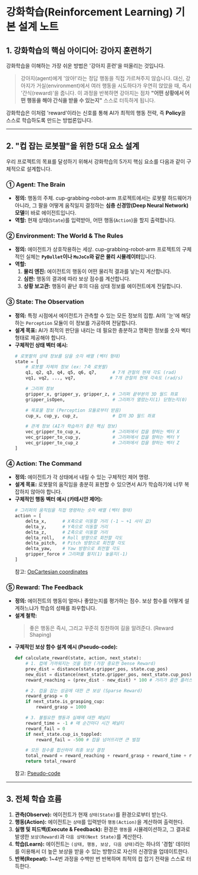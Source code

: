 # 강화학습(Reinforcement Learning) 기본 설계 노트 

## 1. 강화학습의 핵심 아이디어: 강아지 훈련하기 

강화학습을 이해하는 가장 쉬운 방법은 '강아지 훈련'을 떠올리는 것입니다.

> 강아지(agent)에게 '앉아!'라는 정답 행동을 직접 가르쳐주지 않습니다. 대신, 강아지가 거실(environment)에서 여러 행동을 시도하다가 우연히 앉았을 때, 즉시 '간식(reward)'을 줍니다. 이 과정을 반복하면 강아지는 점차 **"어떤 상황에서 어떤 행동을 해야 간식을 받을 수 있는지"** 스스로 터득하게 됩니다.

강화학습은 이처럼 'reward'이라는 신호를 통해 AI가 최적의 행동 전략, 즉 **Policy**을 스스로 학습하도록 만드는 방법론입니다.

---

## 2. "컵 잡는 로봇팔"을 위한 5대 요소 설계

우리 프로젝트의 목표를 달성하기 위해서 강화학습의 5가지 핵심 요소를 다음과 같이 구체적으로 설계합니다.

### ① Agent: The Brain

* **정의:** 행동의 주체. cup-grabbing-robot-arm 프로젝트에서는 로봇팔 하드웨어가 아니라, 그 팔을 어떻게 움직일지 결정하는 **심층 신경망(Deep Neural Network) 모델**이 바로 에이전트입니다.
* **역할:** 현재 상태(`State`)를 입력받아, 어떤 행동(`Action`)을 할지 출력합니다.

### ② Environment: The World & The Rules

* **정의:** 에이전트가 상호작용하는 세상. cup-grabbing-robot-arm 프로젝트의 구체적인 실체는 **`PyBullet`이나 `MuJoCo`와 같은 물리 시뮬레이터**입니다.
* **역할:**
    1.  **물리 엔진:** 에이전트의 행동이 어떤 물리적 결과를 낳는지 계산합니다. 
    2.  **심판:** 행동의 결과에 따라 보상 점수를 계산합니다.
    3.  **상황 보고관:** 행동이 끝난 후의 다음 상태 정보를 에이전트에게 전달합니다.

### ③ State: The Observation

* **정의:** 특정 시점에서 에이전트가 관측할 수 있는 모든 정보의 집합. AI의 '눈'에 해당하는 `Perception` 모듈이 이 정보를 가공하여 전달합니다.
* **설계 목표:** AI가 최적의 판단을 내리는 데 필요한 충분하고 명확한 정보를 숫자 벡터 형태로 제공해야 합니다.
* **구체적인 상태 벡터 예시:**
    ```python
    # 로봇팔의 상태 정보를 담을 숫자 배열 (벡터 형태)
    state = [
        # 로봇팔 자체의 정보 (ex: 7축 로봇팔)
        q1, q2, q3, q4, q5, q6, q7,      # 7개 관절의 현재 각도 (rad)
        vq1, vq2, ..., vq7,             # 7개 관절의 현재 각속도 (rad/s)

        # 그리퍼 정보
        gripper_x, gripper_y, gripper_z, # 그리퍼 끝부분의 3D 월드 좌표
        gripper_isOpen,                  # 그리퍼가 열렸는지(1) 닫혔는지(0)

        # 목표물 정보 (Perception 모듈로부터 받음)
        cup_x, cup_y, cup_z,             # 컵의 3D 월드 좌표

        # 관계 정보 (AI가 학습하기 좋은 핵심 정보)
        vec_gripper_to_cup_x,            # 그리퍼에서 컵을 향하는 벡터 X
        vec_gripper_to_cup_y,            # 그리퍼에서 컵을 향하는 벡터 Y
        vec_gripper_to_cup_z             # 그리퍼에서 컵을 향하는 벡터 Z
    ]
    ```

### ④ Action: The Command

* **정의:** 에이전트가 각 상태에서 내릴 수 있는 구체적인 제어 명령.
* **설계 목표:** 로봇팔의 움직임을 충분히 표현할 수 있으면서 AI가 학습하기에 너무 복잡하지 않아야 합니다.
* **구체적인 행동 벡터 예시 (카테시안 제어):**
    ```python
    # 그리퍼의 움직임을 직접 명령하는 숫자 배열 (벡터 형태)
    action = [
        delta_x,      # X축으로 이동할 거리 (-1 ~ +1 사이 값)
        delta_y,      # Y축으로 이동할 거리
        delta_z,      # Z축으로 이동할 거리
        delta_roll,   # Roll 방향으로 회전할 각도
        delta_pitch,  # Pitch 방향으로 회전할 각도
        delta_yaw,    # Yaw 방향으로 회전할 각도
        gripper_force # 그리퍼를 쥘지(1) 놓을지(-1)
    ]
    ```
  참고: [OpCartesian coordinates](https://wikidocs.net/257243)
### ⑤ Reward: The Feedback

* **정의:** 에이전트의 행동이 얼마나 좋았는지를 평가하는 점수. 보상 함수를 어떻게 설계하느냐가 학습의 성패를 좌우합니다.
* **설계 철학:**
    > 좋은 행동은 즉시, 그리고 꾸준히 칭찬하여 길을 알려준다. (Reward Shaping)
* **구체적인 보상 함수 설계 예시 (Pseudo-code):**
    ```python
    def calculate_reward(state, action, next_state):
        # 1. 컵에 가까워지는 것을 칭찬 (가장 중요한 Dense Reward)
        prev_dist = distance(state.gripper_pos, state.cup_pos)
        new_dist = distance(next_state.gripper_pos, next_state.cup_pos)
        reward_reaching = (prev_dist - new_dist) * 100 # 거리가 줄면 플러스 보상

        # 2. 컵을 잡는 성공에 대한 큰 보상 (Sparse Reward)
        reward_grasp = 0
        if next_state.is_grasping_cup:
            reward_grasp = 1000

        # 3. 불필요한 행동과 실패에 대한 페널티
        reward_time = -1 # 매 순간마다 시간 페널티
        reward_fail = 0
        if next_state.cup_is_toppled:
            reward_fail = -500 # 컵을 넘어뜨리면 큰 벌점

        # 모든 점수를 합산하여 최종 보상 결정
        total_reward = reward_reaching + reward_grasp + reward_time + reward_fail
        return total_reward
    ```
  참고: [Pseudo-code](https://ko.wikipedia.org/wiki/%EC%9D%98%EC%82%AC%EC%BD%94%EB%93%9C)
---

## 3. 전체 학습 흐름 

1.  **관측(Observe):** 에이전트가 현재 `상태(State)`를 환경으로부터 받는다.
2.  **행동(Action):** 에이전트는 `상태`를 입력받아 `행동(Action)`을 계산하여 출력한다.
3.  **실행 및 피드백(Execute & Feedback):** 환경은 `행동`을 시뮬레이션하고, 그 결과로 발생한 `보상(Reward)`과 `다음 상태(Next State)`를 계산한다.
4.  **학습(Learn):** 에이전트는 `(상태, 행동, 보상, 다음 상태)`라는 하나의 '경험' 데이터를 이용해서 더 높은 보상을 받을 수 있는 방향으로 자신의 신경망을 업데이트한다.
5.  **반복(Repeat):** 1~4번 과정을 수백만 번 반복하며 최적의 컵 잡기 전략을 스스로 터득한다.
